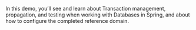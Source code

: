 In this demo, you’ll see and learn about Transaction management, propagation, and testing when working with Databases in Spring, and about how to configure the completed reference domain.
